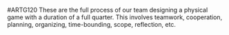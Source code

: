 #ARTG120
These are the full process of our team designing a physical game with a duration of a full quarter. This involves teamwork, cooperation, planning, organizing, time-bounding, scope, reflection, etc.
